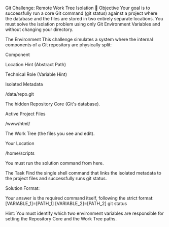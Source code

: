 Git Challenge: Remote Work Tree Isolation 🎯 Objective Your goal is to successfully run a core Git command (git status) against a project where the database and the files are stored in two entirely separate locations. You must solve the isolation problem using only Git Environment Variables and without changing your directory.

The Environment This challenge simulates a system where the internal components of a Git repository are physically split:

Component

Location Hint (Abstract Path)

Technical Role (Variable Hint)

Isolated Metadata

/data/repo.git

The hidden Repository Core (Git's database).

Active Project Files

/www/html/

The Work Tree (the files you see and edit).

Your Location

/home/scripts

You must run the solution command from here.

The Task Find the single shell command that links the isolated metadata to the project files and successfully runs git status.

Solution Format:

Your answer is the required command itself, following the strict format: [VARIABLE_1]=[PATH_1] [VARIABLE_2]=[PATH_2] git status

Hint: You must identify which two environment variables are responsible for setting the Repository Core and the Work Tree paths.
